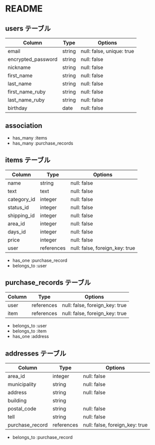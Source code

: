 # README

## users テーブル

|   Column           |   Type   |   Options                 |
|--------------------|----------|---------------------------|
| email              |  string  | null: false, unique: true |
| encrypted_password |  string  | null: false               |
| nickname           |  string  | null: false               |
| first_name         |  string  | null: false               |
| last_name          |  string  | null: false               |
| first_name_ruby    |  string  | null: false               |
| last_name_ruby     |  string  | null: false               |
| birthday           |  date    | null: false               |

## association

- has_many :items
- has_many :purchase_records



## items テーブル

|   Column        |   Type     |   Options                      |
|-----------------|------------|--------------------------------|
| name            |  string    | null: false                    |
| text            |  text      | null: false                    |
| category_id     |  integer   | null: false                    |
| status_id       |  integer   | null: false                    |
| shipping_id     |  integer   | null: false                    |
| area_id         |  integer   | null: false                    |
| days_id         |  integer   | null: false                    |
| price           |  integer   | null: false                    |
| user            | references | null: false, foreign_key: true |

- has_one :purchase_record
- belongs_to :user


## purchase_records テーブル

|   Column        |   Type     |   Options                      |
|-----------------|------------|--------------------------------|
| user            | references | null: false, foreign_key: true |
| item            | references | null: false, foreign_key: true |

- belongs_to :user
- belongs_to :item
- has_one :address


## addresses テーブル

|   Column        |   Type     |   Options                      |
|-----------------|------------|--------------------------------|
| area_id         |  integer   | null: false                    |
| municipality    |  string    | null: false                    |
| address         |  string    | null: false                    |
| building        |  string    |                                |
| postal_code     |  string    | null: false                    |
| tell            |  string    | null: false                    |
| purchase_record | references | null: false, foreign_key: true |

- belongs_to :purchase_record

